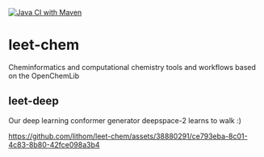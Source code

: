 [![Java CI with Maven](https://github.com/lithom/leet-chem/actions/workflows/maven.yml/badge.svg)](https://github.com/lithom/leet-chem/actions/workflows/maven.yml)

# leet-chem
Cheminformatics and computational chemistry tools and workflows based on the OpenChemLib


## leet-deep
Our deep learning conformer generator deepspace-2 learns to walk :)

https://github.com/lithom/leet-chem/assets/38880291/ce793eba-8c01-4c83-8b80-42fce098a3b4




